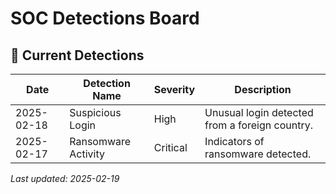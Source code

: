 # SOC Detections Board

## 📌 Current Detections
| Date       | Detection Name       | Severity | Description |
|------------|----------------------|----------|-------------|
| 2025-02-18 | Suspicious Login     | High     | Unusual login detected from a foreign country. |
| 2025-02-17 | Ransomware Activity  | Critical | Indicators of ransomware detected. |

*Last updated: 2025-02-19*
